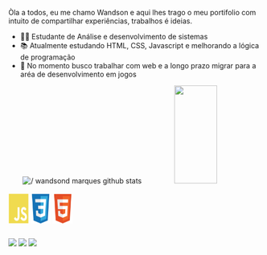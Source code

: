 Òla a todos, eu me chamo Wandson e aqui lhes trago o meu portifolio com intuito de compartilhar experiências, trabalhos é ideias.
- 👨‍💻 Estudante de Análise e desenvolvimento de sistemas
- 📚 Atualmente estudando HTML, CSS, Javascript e melhorando a lógica de programação
- 💭 No momento busco trabalhar com web e a longo prazo migrar para a aréa de desenvolvimento em jogos

<div align="center">  
  <img width="49%" height="195px" src="https://github-readme-stats.vercel.app/api?username=/
wanddmarques&show_icons=true&count_private=true&hide_border=true&title_color=ff91a4&icon_color=ff91a4&text_color=c9d1d9&bg_color=0d1117" alt="/
wandsond marques github stats" /> 
  <img width="41%" height="195px" src="https://github-readme-stats.vercel.app/api/top-langs/?username=carolbarbosa101&layout=compact&hide_border=true&title_color=ff91a4&text_color=ff91a4&bg_color=0d1117" />
</div>

<div style="display: inline_block"><br>
<img align="center" alt="Wandson-Js" height="60" width="40" src="https://raw.githubusercontent.com/devicons/devicon/master/icons/javascript/javascript-plain.svg">
<img align="center" alt="Wandson-CSS" height="60" width="40" src="https://raw.githubusercontent.com/devicons/devicon/master/icons/css3/css3-original.svg">
<img align="center" alt="Wandson-HTML" height="60" width="40" src="https://raw.githubusercontent.com/devicons/devicon/master/icons/html5/html5-original.svg">
 
 
##

<div> 
<a href="https://www.youtube.com/@wanddxp" target="_blank"><img src="https://img.shields.io/badge/YouTube-FF0000?style=for-the-badge&logo=youtube&logoColor=white" target="_blank"></a>
<a href = "mailto:wandsonmarques01@gmail.com"><img src="https://img.shields.io/badge/-Gmail-%23333?style=for-the-badge&logo=gmail&logoColor=white" target="_blank"></a>
<a href="https://www.linkedin.com/in/wandson-jos%C3%A9-marques-ba0b44247/" target="_blank"><img src="https://img.shields.io/badge/-LinkedIn-%230077B5?style=for-the-badge&logo=linkedin&logoColor=white" target="_blank"></a> 
  
</div>

